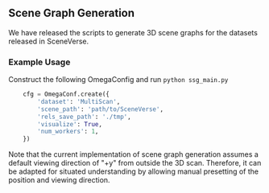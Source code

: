 ## Scene Graph Generation

We have released the scripts to generate 3D scene graphs for the datasets released in SceneVerse. 

### Example Usage
Construct the following OmegaConfig and run ```python ssg_main.py```
```python
    cfg = OmegaConf.create({
        'dataset': 'MultiScan',
        'scene_path': 'path/to/SceneVerse',
        'rels_save_path': './tmp',
        'visualize': True,
        'num_workers': 1,
    })
```
Note that the current implementation of scene graph generation assumes a default viewing direction of "+y" from outside the 3D scan. Therefore, it can be adapted for situated understanding by allowing manual presetting of the position and viewing direction.